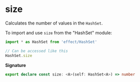 # size

Calculates the number of values in the `HashSet`.

To import and use `size` from the "HashSet" module:

```ts
import * as HashSet from 'effect/HashSet'

// Can be accessed like this
HashSet.size
```

**Signature**

```ts
export declare const size: <A>(self: HashSet<A>) => number
```
